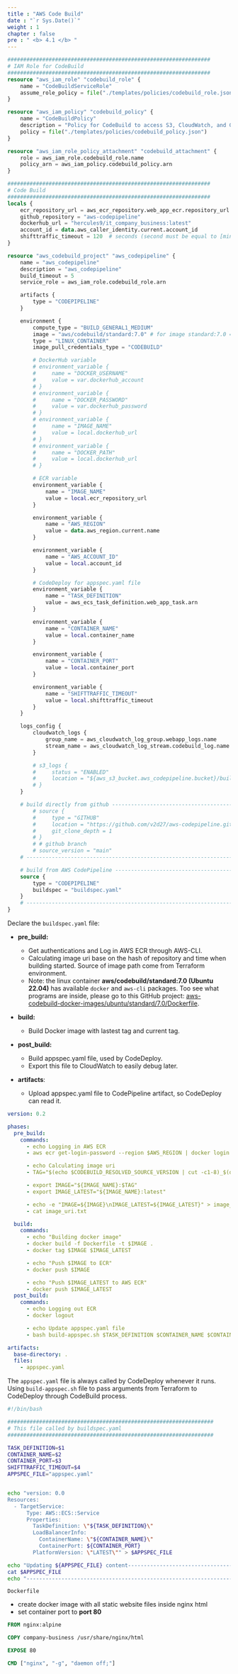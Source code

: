 ```yaml
---
title : "AWS Code Build"
date : "`r Sys.Date()`"
weight : 1
chapter : false
pre : " <b> 4.1 </b> "
---
```



```terraform
################################################################
# IAM Role for CodeBuild
################################################################
resource "aws_iam_role" "codebuild_role" {
    name = "CodeBuildServiceRole"
    assume_role_policy = file("./templates/policies/codebuild_role.json")
}

resource "aws_iam_policy" "codebuild_policy" {
    name = "CodeBuildPolicy"
    description = "Policy for CodeBuild to access S3, CloudWatch, and GitHub."
    policy = file("./templates/policies/codebuild_policy.json")
}

resource "aws_iam_role_policy_attachment" "codebuild_attachment" {
    role = aws_iam_role.codebuild_role.name
    policy_arn = aws_iam_policy.codebuild_policy.arn
}

################################################################
# Code Build
################################################################
locals {
    ecr_repository_url = aws_ecr_repository.web_app_ecr.repository_url
    github_repository = "aws-codepipeline"
    dockerhub_url = "hercules9/it_company_business:latest"
    account_id = data.aws_caller_identity.current.account_id
    shifttraffic_timeout = 120  # seconds (second must be equal to [minutes] * 60)
}

resource "aws_codebuild_project" "aws_codepipeline" {
    name = "aws_codepipeline"
    description = "aws_codepipeline"
    build_timeout = 5
    service_role = aws_iam_role.codebuild_role.arn

    artifacts {
        type = "CODEPIPELINE"
    }

    environment {
        compute_type = "BUILD_GENERAL1_MEDIUM"
        image = "aws/codebuild/standard:7.0" # for image standard:7.0 = > must run on BUILD_GENERAL1_MEDIUM
        type = "LINUX_CONTAINER"
        image_pull_credentials_type = "CODEBUILD"

        # DockerHub variable
        # environment_variable {
        #     name = "DOCKER_USERNAME"
        #     value = var.dockerhub_account
        # }
        # environment_variable {
        #     name = "DOCKER_PASSWORD"
        #     value = var.dockerhub_password
        # }
        # environment_variable { 
        #     name = "IMAGE_NAME"
        #     value = local.dockerhub_url
        # }
        # environment_variable {
        #     name = "DOCKER_PATH"
        #     value = local.dockerhub_url
        # }

        # ECR variable
        environment_variable {
            name = "IMAGE_NAME"
            value = local.ecr_repository_url
        }

        environment_variable {
            name = "AWS_REGION"
            value = data.aws_region.current.name
        }

        environment_variable {
            name = "AWS_ACCOUNT_ID"
            value = local.account_id
        }

        # CodeDeploy for appspec.yaml file
        environment_variable {
            name = "TASK_DEFINITION"
            value = aws_ecs_task_definition.web_app_task.arn
        }

        environment_variable {
            name = "CONTAINER_NAME"
            value = local.container_name
        }

        environment_variable {
            name = "CONTAINER_PORT"
            value = local.container_port
        }

        environment_variable {
            name = "SHIFTTRAFFIC_TIMEOUT"
            value = local.shifttraffic_timeout
        }
    }

    logs_config {
        cloudwatch_logs {
            group_name = aws_cloudwatch_log_group.webapp_logs.name
            stream_name = aws_cloudwatch_log_stream.codebuild_log.name
        }

        # s3_logs {
        #     status = "ENABLED"
        #     location = "${aws_s3_bucket.aws_codepipeline.bucket}/buildlogs"
        # }
    }

    # build directly from github ----------------------------------------------------------
        # source {
        #     type = "GITHUB"
        #     location = "https://github.com/v2d27/aws-codepipeline.git"
        #     git_clone_depth = 1
        # }
        # # github branch
        # source_version = "main"
    # -------------------------------------------------------------------------------------

    # build from AWS CodePipeline ---------------------------------------------------------
    source {
        type = "CODEPIPELINE"
        buildspec = "buildspec.yaml"
    }
    # -------------------------------------------------------------------------------------
}
```

Declare the `buildspec.yaml` file:

- **pre_build:**
    - Get authentications and Log in AWS ECR through AWS-CLI.
    - Calculating image uri base on the hash of repository and time when building started. Source of image path come from Terraform environment.
    - Note: the linux container **aws/codebuild/standard:7.0 (Ubuntu 22.04)** has available `docker` and `aws-cli` packages. Too see what programs are inside, please go to this GitHub project:  [aws-codebuild-docker-images/ubuntu/standard/7.0/Dockerfile](https://github.com/aws/aws-codebuild-docker-images/blob/master/ubuntu/standard/7.0/Dockerfile).
- **build:**
    - Build Docker image with lastest tag and current tag.

- **post_build:**
    - Build appspec.yaml file, used by CodeDeploy.
    - Export this file to CloudWatch to easily debug later.

- **artifacts**:
    - Upload appspec.yaml file to CodePipeline artifact, so CodeDeploy can read it.

```yaml
version: 0.2

phases:
  pre_build:
    commands:
      - echo Logging in AWS ECR
      - aws ecr get-login-password --region $AWS_REGION | docker login --username AWS --password-stdin $AWS_ACCOUNT_ID.dkr.ecr.$AWS_REGION.amazonaws.com

      - echo Calculating image uri
      - TAG="$(echo $CODEBUILD_RESOLVED_SOURCE_VERSION | cut -c1-8)_$(date +"%Y%m%d_%H%M%S")"

      - export IMAGE="${IMAGE_NAME}:$TAG"
      - export IMAGE_LATEST="${IMAGE_NAME}:latest"

      - echo -e "IMAGE=${IMAGE}\nIMAGE_LATEST=${IMAGE_LATEST}" > image_uri.txt
      - cat image_uri.txt

  build:
    commands:
      - echo "Building docker image"
      - docker build -f Dockerfile -t $IMAGE .
      - docker tag $IMAGE $IMAGE_LATEST

      - echo "Push $IMAGE to ECR"
      - docker push $IMAGE

      - echo "Push $IMAGE_LATEST to AWS ECR"
      - docker push $IMAGE_LATEST
  post_build:
    commands:
      - echo Logging out ECR
      - docker logout

      - echo Update appspec.yaml file 
      - bash build-appspec.sh $TASK_DEFINITION $CONTAINER_NAME $CONTAINER_PORT $SHIFTTRAFFIC_TIMEOUT

artifacts:
  base-directory: .
  files:
    - appspec.yaml

```

The `appspec.yaml` file is always called by CodeDeploy whenever it runs. Using `build-appspec.sh` file to pass arguments from Terraform to CodeDeploy through CodeBuild process. 

```bash
#!/bin/bash

#################################################################
# This file called by buildspec.yaml
#################################################################

TASK_DEFINITION=$1
CONTAINER_NAME=$2
CONTAINER_PORT=$3
SHIFTTRAFFIC_TIMEOUT=$4
APPSPEC_FILE="appspec.yaml"


echo "version: 0.0
Resources:
  - TargetService:
      Type: AWS::ECS::Service
      Properties:
        TaskDefinition: \"${TASK_DEFINITION}\"
        LoadBalancerInfo:
          ContainerName: \"${CONTAINER_NAME}\"
          ContainerPort: ${CONTAINER_PORT}
        PlatformVersion: \"LATEST\"" > $APPSPEC_FILE

echo "Updating ${APPSPEC_FILE} content-----------------------------------"
cat $APPSPEC_FILE
echo "-----------------------------------------------------------------"
```


`Dockerfile`

- create docker image with all static website files inside nginx html 
- set container port to **port 80**

```Dockerfile
FROM nginx:alpine

COPY company-business /usr/share/nginx/html

EXPOSE 80

CMD ["nginx", "-g", "daemon off;"]
```